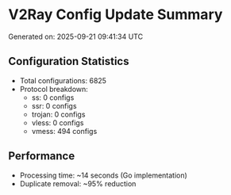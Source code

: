 # V2Ray Config Update Summary
Generated on: 2025-09-21 09:41:34 UTC

## Configuration Statistics
- Total configurations: 6825
- Protocol breakdown:
  - ss: 0 configs
  - ssr: 0 configs
  - trojan: 0 configs
  - vless: 0 configs
  - vmess: 494 configs

## Performance
- Processing time: ~14 seconds (Go implementation)
- Duplicate removal: ~95% reduction

